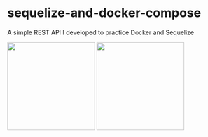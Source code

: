 # sequelize-and-docker-compose
A simple REST API I developed to practice Docker and Sequelize

<img src="https://miro.medium.com/proxy/0*lQHBTNViWBhPsTtF." width="200px">

<img src="https://cdn.iconscout.com/icon/free/png-256/sequelize-3-1175091.png" width="200px">

